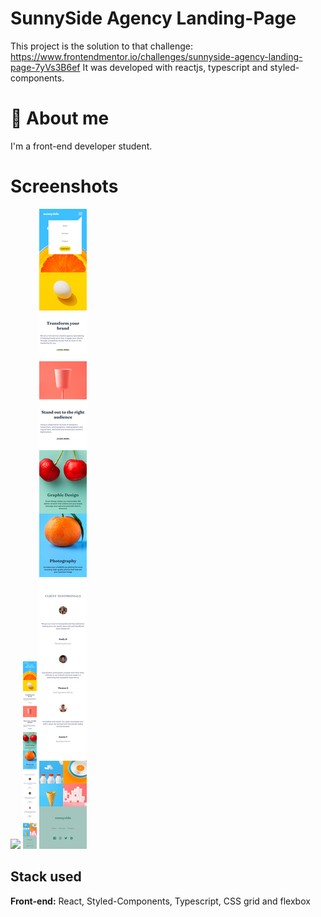 # SunnySide Agency Landing-Page 

This project is the solution to that challenge: https://www.frontendmentor.io/challenges/sunnyside-agency-landing-page-7yVs3B6ef
It was developed with reactjs, typescript and styled-components.

# 🚀 About me
I'm a front-end developer student.

# Screenshots
<img src="./public/images-readme/localhost_3000_ (5).png" width="350px">
<img src="./public/images-readme/localhost_3000_(iPhone SE) (1).png" height="300px">
<img src="./public/images-readme/localhost_3000_(iPhone SE) (2).png">




## Stack used
**Front-end:** React, Styled-Components, Typescript, CSS grid and flexbox